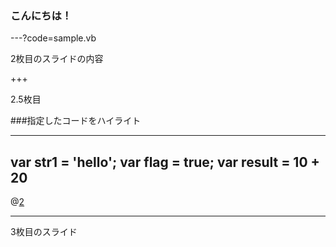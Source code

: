 ### こんにちは！

---?code=sample.vb

2枚目のスライドの内容

+++

2.5枚目

###指定したコードをハイライト

---
var str1 = 'hello';
var flag = true;
var result = 10 + 20
---
@[2](コメント)

---
3枚目のスライド

